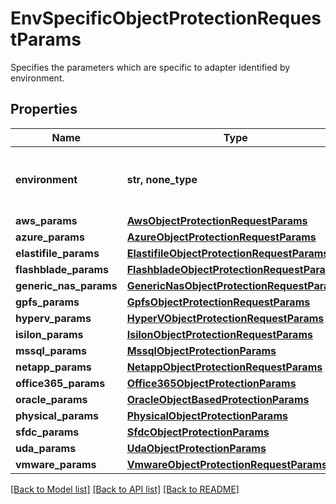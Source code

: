 # EnvSpecificObjectProtectionRequestParams

Specifies the parameters which are specific to adapter identified by environment.

## Properties
Name | Type | Description | Notes
------------ | ------------- | ------------- | -------------
**environment** | **str, none_type** | Specifies the environment for current object. | [optional] 
**aws_params** | [**AwsObjectProtectionRequestParams**](AwsObjectProtectionRequestParams.md) |  | [optional] 
**azure_params** | [**AzureObjectProtectionRequestParams**](AzureObjectProtectionRequestParams.md) |  | [optional] 
**elastifile_params** | [**ElastifileObjectProtectionRequestParams**](ElastifileObjectProtectionRequestParams.md) |  | [optional] 
**flashblade_params** | [**FlashbladeObjectProtectionRequestParams**](FlashbladeObjectProtectionRequestParams.md) |  | [optional] 
**generic_nas_params** | [**GenericNasObjectProtectionRequestParams**](GenericNasObjectProtectionRequestParams.md) |  | [optional] 
**gpfs_params** | [**GpfsObjectProtectionRequestParams**](GpfsObjectProtectionRequestParams.md) |  | [optional] 
**hyperv_params** | [**HyperVObjectProtectionRequestParams**](HyperVObjectProtectionRequestParams.md) |  | [optional] 
**isilon_params** | [**IsilonObjectProtectionRequestParams**](IsilonObjectProtectionRequestParams.md) |  | [optional] 
**mssql_params** | [**MssqlObjectProtectionParams**](MssqlObjectProtectionParams.md) |  | [optional] 
**netapp_params** | [**NetappObjectProtectionRequestParams**](NetappObjectProtectionRequestParams.md) |  | [optional] 
**office365_params** | [**Office365ObjectProtectionParams**](Office365ObjectProtectionParams.md) |  | [optional] 
**oracle_params** | [**OracleObjectBasedProtectionParams**](OracleObjectBasedProtectionParams.md) |  | [optional] 
**physical_params** | [**PhysicalObjectProtectionParams**](PhysicalObjectProtectionParams.md) |  | [optional] 
**sfdc_params** | [**SfdcObjectProtectionParams**](SfdcObjectProtectionParams.md) |  | [optional] 
**uda_params** | [**UdaObjectProtectionParams**](UdaObjectProtectionParams.md) |  | [optional] 
**vmware_params** | [**VmwareObjectProtectionRequestParams**](VmwareObjectProtectionRequestParams.md) |  | [optional] 

[[Back to Model list]](../README.md#documentation-for-models) [[Back to API list]](../README.md#documentation-for-api-endpoints) [[Back to README]](../README.md)


